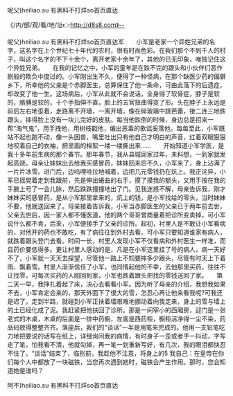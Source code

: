 呢父)heiliao.su 有黑料不打烊so首页直达

《/内/部/观/看/地/址👉http://d8s8.com》--

呢父)heiliao.su 有黑料不打烊so首页直达军　　小军是老家一个异姓兄弟的名字，这名字在上个世纪七十年代的农村，很有时尚色彩。在我们那个不到千人的村子，叫这个名字的不下十余个，离开老家十余年了，其他的已无印象，唯独记住这个异姓兄弟。　　在我的记忆之中，小军的童年是在跌不完的跟头和小伙伴们恶作剧般的欺负中度过的。小军刚出生不久，便得了一种怪病，在那个缺医少药的偏僻乡下，所幸他的父亲是个赤脚医生，总算保住了他一条命，可由此落下的后遗症，却改变了他一生。这场病后，小军从此就不会说话，全身得了软骨症，脖子是软的，胳膊是软的，十个手指伸不直，脸上的五官扭曲得变了形。头在脖子上永远是前后左右地歪着，走路离不开墙，一离开墙，像在碎玻璃中跳芭蕾，接二连三地跌跟头，摔得脸上没有一块儿完好的皮肤。每当他跌倒的时候，身边总是招来一帮“淘气鬼”，用手拽他，用树枝戳他，编出恶毒的歌谣奚落他。每每至此，小军既站不起也跑不动，像一头困兽，嘴里吐出只有他自己才明白的声音，红着双眼狠狠地咬着自己的衣袖，把里面的棉絮一缕一缕撕出来……　　开始知道小军学医，是我十多年前生病的那个春节。那年春节，我从县城回家过年，未料想，一到家就发起高烧。母亲让妹妹出去给我买感冒药，妹妹回来后不久，小军来了，身上沾满了一片片冰雪。进门后，边呜哩哇拉地喊着，边把几元零钱扔在炕上。我正诧异，小军已摇晃着走到我跟前，先是伸出蜷曲的右手，摸了摸我的额头，又用手按在我的手腕上号了一会儿脉，然后跌跌撞撞地出了门。见我迷惑不解，母亲告诉我，刚才妹妹买的感冒药，是从小军那里拿来的，炕上的钱，是小军找给的零头，当时妹妹不要，他就送回来了。母亲接着告诉我，小军当赤脚医生的父亲已于两年前去世，父亲去世后，因一家人都不懂医道，他的两个哥哥曾商量着把诊所变卖掉，可小军说什么都不肯，后来，小军便接手了父亲的诊所。起初，衬里人是不敢让小军看病的，对他开的药也不敢吃，有了病往往到外村去看。可小军只要知道谁家有病人，就跌着跟头登门去看。时间一长，村里人发现小军不仅看病和外村医生一样准，而且药价要低得多。更让村里人感动的是，凡是在小军这里挂了号的病人，病一天好不了，小军就一天天去探望，尽管他一路上不知要摔多少跟头，尽管有时天上下着雨、飘着雪。村里人渐渐信任了小军，也同情起他的不幸，去他那里买药，往往不让找零，可每次买药的人刚回到家，小军也跌着跟头把找的零钱送回了家。　　第二天一早，我挣扎着起了床，决心去看看小军。因为听了母亲的介绍，我想我如果不去，小军肯定会来的，那天外面下了很大的雪，怎忍心再让他来看我呢?可我还是迟了。走到半路，就碰到小军正扶着墙艰难地挪动着向我走来，身上的雪与墙上的土已经化成了泥。我赶紧把他扶回了诊所。那是一间窄小的西厢房，迎门是一张老式的木桌，木桌的后面是一排中药橱，左面是西药柜，橱柜洁净得一尘不染，药品码放得整整齐齐。落座后，我们的“谈话”一半是用笔来完成的。他用一支铅笔吃力地把要说的话写在纸上，详细询问我的病情，有时身子一歪或者手一抖动，字写走了笔，怕我看不清，他就勾掉，再一笔一划重新写好，有几次，我的眼泪都快忍不住了。“谈话”结束了，临别前，我趁他不注意，将身上的5
我自己：在皇帝在你们每个人中都放了一块磁铁，当您再次遇到她时，磁铁会产生作用。那时，您会知道她是谁吗？





阿不)heiliao.su 有黑料不打烊so首页直达
